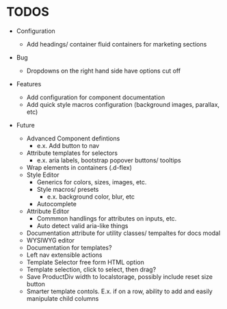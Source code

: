 TODOS
=====

- Configuration
    - Add headings/ container fluid containers for marketing sections

- Bug
    - Dropdowns on the right hand side have options cut off

- Features
    - Add configuration for component documentation
    - Add quick style macros configuration (background images, parallax, etc)

- Future
    - Advanced Component defintions
        - e.x. Add button to nav
    - Attribute templates for selectors
        - e.x. aria labels, bootstrap popover buttons/ tooltips
    - Wrap elements in containers (.d-flex)
    - Style Editor
        - Generics for colors, sizes, images, etc.
        - Style macros/ presets
            - e.x. background color, blur, etc
        - Autocomplete
    - Attribute Editor
        - Commmon handlings for attributes on inputs, etc.
        - Auto detect valid aria-like things
    - Documentation attribute for utility classes/ tempaltes for docs modal
    - WYSIWYG editor
    - Documentation for templates?
    - Left nav extensible actions
    - Template Selector free form HTML option
    - Template selection, click to select, then drag?
    - Save ProductDiv width to localstorage, possibly include reset size button
    - Smarter template contols. E.x. if on a row, ability to add and easily manipulate child columns
